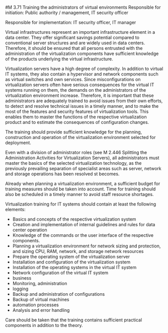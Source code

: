 #M 3.71 Training the administrators of virtual environments
Responsible for initiation: Public authority / management, IT security officer

Responsible for implementation: IT security officer, IT manager

Virtual infrastructures represent an important infrastructure element in a data center. They offer significant savings potential compared to conventional server structures and are widely used in data centers. Therefore, it should be ensured that all persons entrusted with the administration of the virtualization components have sufficient knowledge of the products underlying the virtual infrastructure.

Virtualization servers have a high degree of complexity. In addition to virtual IT systems, they also contain a hypervisor and network components such as virtual switches and own services. Since misconfigurations on virtualization servers often have serious consequences for the virtual IT systems running on them, the demands on the administrators of the virtualization environment increase. Therefore, it is important that these administrators are adequately trained to avoid issues from their own efforts, to detect and resolve technical issues in a timely manner, and to make the most of the features and security features of virtualization tools. This enables them to master the functions of the respective virtualization product and to estimate the consequences of configuration changes.

The training should provide sufficient knowledge for the planning, construction and operation of the virtualization environment selected for deployment.

Even with a division of administrator roles (see M 2.446 Splitting the Administration Activities for Virtualization Servers), all administrators must master the basics of the selected virtualization technology, as the previously prevailing separation of specialist areas such as server, network and storage operations has been resolved st becomes.

Already when planning a virtualization environment, a sufficient budget for training measures should be taken into account. Time for training should also be scheduled in a timely manner to avoid staff resource shortages.

Virtualization training for IT systems should contain at least the following elements:

* Basics and concepts of the respective virtualization system
* Creation and implementation of internal guidelines and rules for data center operation
* Knowledge of the commands or the user interface of the respective components.
* Planning a virtualization environment for network sizing and protection, and sizing CPU, RAM, network, and storage network resources
* Prepare the operating system of the virtualization server
* Installation and configuration of the virtualization system
* Installation of the operating systems in the virtual IT system
* Network configuration of the virtual IT system
* business
* Monitoring, administration
* logging
* Backup and administration of configurations
* Backup of virtual machines
* automation processes
* Analysis and error handling


Care should be taken that the training contains sufficient practical components in addition to the theory.



